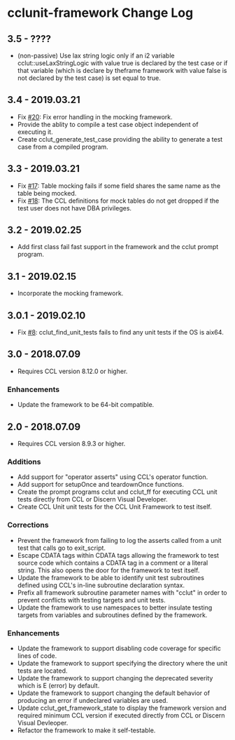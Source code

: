 # cclunit-framework Change Log
## 3.5 - ????

* (non-passive) Use lax string logic only if an i2 variable cclut::useLaxStringLogic with value true is declared by the test case or if that variable (which is 
declare by theframe framework with value false is not declared by the test case) is set equal to true. 


## 3.4 - 2019.03.21

* Fix [#20](https://github.com/cerner/cclunit-framework/issues/20): Fix error handling in the mocking framework.
* Provide the ablity to compile a test case object independent of executing it.
* Create cclut_generate_test_case providing the ability to generate a test case from a compiled program.

## 3.3 - 2019.03.21
* Fix [#17](https://github.com/cerner/cclunit-framework/issues/17): Table mocking fails if some field shares the same name as the table being mocked.
* Fix [#18](https://github.com/cerner/cclunit-framework/issues/18): The CCL definitions for mock tables do not get dropped if the test user does not have DBA privileges.

## 3.2 - 2019.02.25
* Add first class fail fast support in the framework and the cclut prompt program.

## 3.1 - 2019.02.15
* Incorporate the mocking framework.

## 3.0.1 - 2019.02.10
* Fix [#8](https://github.com/cerner/cclunit-framework/issues/8): cclut_find_unit_tests fails to find any unit tests if the OS is aix64.

## 3.0 - 2018.07.09
* Requires CCL version 8.12.0 or higher.

### Enhancements
* Update the framework to be 64-bit compatible.

## 2.0 - 2018.07.09
* Requires CCL version 8.9.3 or higher.

### Additions
* Add support for "operator asserts" using CCL's operator function.
* Add support for setupOnce and teardownOnce functions.
* Create the prompt programs cclut and cclut_ff for executing CCL unit tests directly from CCL or Discern Visual Developer.
* Create CCL Unit unit tests for the CCL Unit Framework to test itself.

### Corrections
* Prevent the framework from failing to log the asserts called from a unit test that calls go to exit_script.
* Escape CDATA tags within CDATA tags allowing the framework to test source code which contains a 
 CDATA tag in a comment or a literal string. This also opens the door for the framework to test itself.
* Update the framework to be able to identify unit test subroutines defined using CCL's in-line subroutine declaration syntax.
* Prefix all framework subroutine parameter names with "cclut" in order to prevent conflicts with testing targets and unit tests.
* Update the framework to use namespaces to better insulate testing targets from variables and subroutines defined by the framework.

### Enhancements
* Update the framework to support disabling code coverage for specific lines of code.
* Update the framework to support specifying the directory where the unit tests are located.
* Update the framework to support changing the deprecated severity which is E (error) by default.
* Update the framework to support changing the default behavior of producing an error if undeclared variables are used.
* Update cclut_get_framework_state to display the framework version and required minimum CCL version if executed directly from CCL or Discern Visual Devleoper.
* Refactor the framework to make it self-testable.

